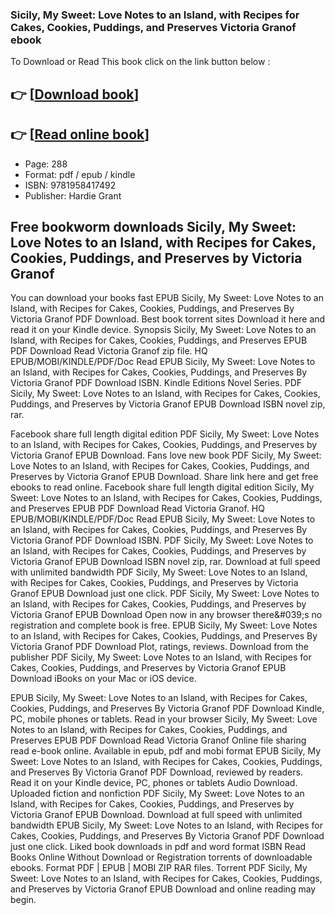 ### Sicily, My Sweet: Love Notes to an Island, with Recipes for Cakes, Cookies, Puddings, and Preserves Victoria Granof ebook

To Download or Read This book click on the link button below :

## 👉  [**[Download book](http://filesbooks.info/download.php?group=book&from=github.com&id=718921&lnk=1064 "Download book")**]

## 👉  [**[Read online book](http://filesbooks.info/download.php?group=book&from=github.com&id=718921&lnk=1064 "Read online book")**]


* Page: 288
* Format: pdf / epub / kindle
* ISBN: 9781958417492
* Publisher: Hardie Grant



## Free bookworm downloads Sicily, My Sweet: Love Notes to an Island, with Recipes for Cakes, Cookies, Puddings, and Preserves by Victoria Granof


You can download your books fast EPUB Sicily, My Sweet: Love Notes to an Island, with Recipes for Cakes, Cookies, Puddings, and Preserves By Victoria Granof PDF Download. Best book torrent sites Download it here and read it on your Kindle device. Synopsis Sicily, My Sweet: Love Notes to an Island, with Recipes for Cakes, Cookies, Puddings, and Preserves EPUB PDF Download Read Victoria Granof zip file. HQ EPUB/MOBI/KINDLE/PDF/Doc Read EPUB Sicily, My Sweet: Love Notes to an Island, with Recipes for Cakes, Cookies, Puddings, and Preserves By Victoria Granof PDF Download ISBN. Kindle Editions Novel Series. PDF Sicily, My Sweet: Love Notes to an Island, with Recipes for Cakes, Cookies, Puddings, and Preserves by Victoria Granof EPUB Download ISBN novel zip, rar.

Facebook share full length digital edition PDF Sicily, My Sweet: Love Notes to an Island, with Recipes for Cakes, Cookies, Puddings, and Preserves by Victoria Granof EPUB Download. Fans love new book PDF Sicily, My Sweet: Love Notes to an Island, with Recipes for Cakes, Cookies, Puddings, and Preserves by Victoria Granof EPUB Download. Share link here and get free ebooks to read online. Facebook share full length digital edition Sicily, My Sweet: Love Notes to an Island, with Recipes for Cakes, Cookies, Puddings, and Preserves EPUB PDF Download Read Victoria Granof. HQ EPUB/MOBI/KINDLE/PDF/Doc Read EPUB Sicily, My Sweet: Love Notes to an Island, with Recipes for Cakes, Cookies, Puddings, and Preserves By Victoria Granof PDF Download ISBN. PDF Sicily, My Sweet: Love Notes to an Island, with Recipes for Cakes, Cookies, Puddings, and Preserves by Victoria Granof EPUB Download ISBN novel zip, rar. Download at full speed with unlimited bandwidth PDF Sicily, My Sweet: Love Notes to an Island, with Recipes for Cakes, Cookies, Puddings, and Preserves by Victoria Granof EPUB Download just one click. PDF Sicily, My Sweet: Love Notes to an Island, with Recipes for Cakes, Cookies, Puddings, and Preserves by Victoria Granof EPUB Download Open now in any browser there&amp;#039;s no registration and complete book is free. EPUB Sicily, My Sweet: Love Notes to an Island, with Recipes for Cakes, Cookies, Puddings, and Preserves By Victoria Granof PDF Download Plot, ratings, reviews. Download from the publisher PDF Sicily, My Sweet: Love Notes to an Island, with Recipes for Cakes, Cookies, Puddings, and Preserves by Victoria Granof EPUB Download iBooks on your Mac or iOS device.

EPUB Sicily, My Sweet: Love Notes to an Island, with Recipes for Cakes, Cookies, Puddings, and Preserves By Victoria Granof PDF Download Kindle, PC, mobile phones or tablets. Read in your browser Sicily, My Sweet: Love Notes to an Island, with Recipes for Cakes, Cookies, Puddings, and Preserves EPUB PDF Download Read Victoria Granof Online file sharing read e-book online. Available in epub, pdf and mobi format EPUB Sicily, My Sweet: Love Notes to an Island, with Recipes for Cakes, Cookies, Puddings, and Preserves By Victoria Granof PDF Download, reviewed by readers. Read it on your Kindle device, PC, phones or tablets Audio Download. Uploaded fiction and nonfiction PDF Sicily, My Sweet: Love Notes to an Island, with Recipes for Cakes, Cookies, Puddings, and Preserves by Victoria Granof EPUB Download. Download at full speed with unlimited bandwidth EPUB Sicily, My Sweet: Love Notes to an Island, with Recipes for Cakes, Cookies, Puddings, and Preserves By Victoria Granof PDF Download just one click. Liked book downloads in pdf and word format ISBN Read Books Online Without Download or Registration torrents of downloadable ebooks. Format PDF | EPUB | MOBI ZIP RAR files. Torrent PDF Sicily, My Sweet: Love Notes to an Island, with Recipes for Cakes, Cookies, Puddings, and Preserves by Victoria Granof EPUB Download and online reading may begin.





